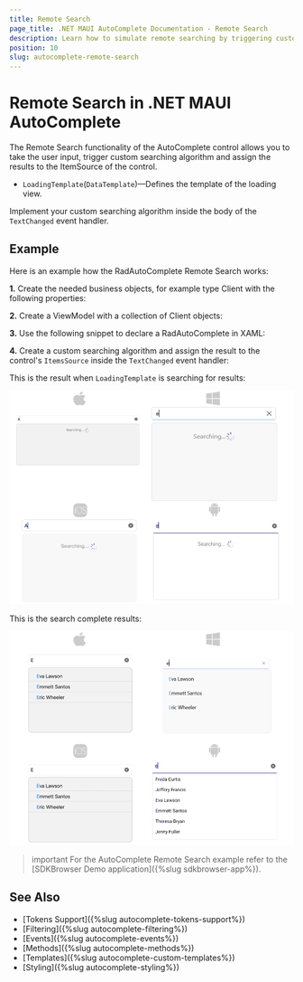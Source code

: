 ```yaml
---
title: Remote Search
page_title: .NET MAUI AutoComplete Documentation - Remote Search
description: Learn how to simulate remote searching by triggering custom seareching algorithm in the Telerik UI for .NET MAUI AutoComplete control.
position: 10
slug: autocomplete-remote-search
---
```


# Remote Search in .NET MAUI AutoComplete

The Remote Search functionality of the AutoComplete control allows you to take the user input, trigger custom searching algorithm and assign the results to the ItemSource of the control.

* `LoadingTemplate`(`DataTemplate`)&mdash;Defines the template of the loading view.

Implement your custom searching algorithm inside the body of the `TextChanged` event handler. 

## Example

Here is an example how the RadAutoComplete Remote Search works:

**1.** Create the needed business objects, for example type Client with the following properties:

<snippet id='autocomplete-client-businessobject'/>

**2.** Create a ViewModel with a collection of Client objects:

<snippet id='autocomplete-clients-viewmodel'/>

**3.** Use the following snippet to declare a RadAutoComplete in XAML:

<snippet id='autocomplete-remote-search'/>

**4.** Create a custom searching algorithm and assign the result to the control's `ItemsSource` inside the `TextChanged` event handler: 

<snippet id='autocomplete-remote-search-alorithm'/>

This is the result when `LoadingTemplate` is searching for results: 

![.NET MAUI AutoComplete Remote Search Searching](images/autocomplete-remote-search-searching.png "AutoComplete Remote Search Searching")

This is the search complete results:

![.NET MAUI AutoComplete Remote Search Results](images/autocomplete-remote-search-results.png "AutoComplete Remote Search Results")

>important For the AutoComplete Remote Search example  refer to the [SDKBrowser Demo application]({%slug sdkbrowser-app%}).

## See Also

- [Tokens Support]({%slug autocomplete-tokens-support%})
- [Filtering]({%slug autocomplete-filtering%})
- [Events]({%slug autocomplete-events%})
- [Methods]({%slug autocomplete-methods%})
- [Templates]({%slug autocomplete-custom-templates%})
- [Styling]({%slug autocomplete-styling%})

